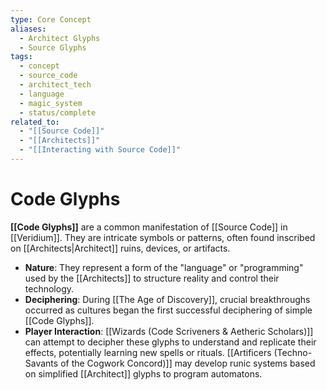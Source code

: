 ```yaml
---
type: Core Concept
aliases:
  - Architect Glyphs
  - Source Glyphs
tags:
  - concept
  - source_code
  - architect_tech
  - language
  - magic_system
  - status/complete
related_to:
  - "[[Source Code]]"
  - "[[Architects]]"
  - "[[Interacting with Source Code]]"
---
```

# Code Glyphs

**[[Code Glyphs]]** are a common manifestation of [[Source Code]] in [[Veridium]]. They are intricate symbols or patterns, often found inscribed on [[Architects|Architect]] ruins, devices, or artifacts.

* **Nature**: They represent a form of the "language" or "programming" used by the [[Architects]] to structure reality and control their technology.
* **Deciphering**: During [[The Age of Discovery]], crucial breakthroughs occurred as cultures began the first successful deciphering of simple [[Code Glyphs]].
* **Player Interaction**: [[Wizards (Code Scriveners & Aetheric Scholars)]] can attempt to decipher these glyphs to understand and replicate their effects, potentially learning new spells or rituals. [[Artificers (Techno-Savants of the Cogwork Concord)]] may develop runic systems based on simplified [[Architect]] glyphs to program automatons.